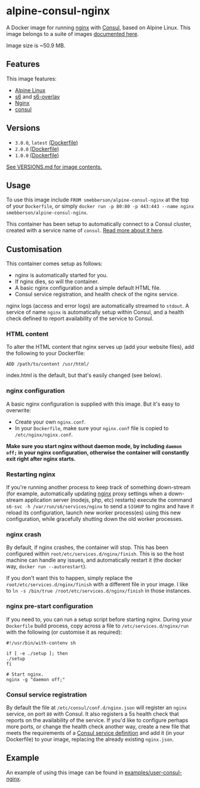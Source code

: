 # alpine-consul-nginx

A Docker image for running [nginx][nginx] with [Consul][consul], based on Alpine Linux.
This image belongs to a suite of images [documented here][dockeralpine].

Image size is ~50.9 MB.

## Features

This image features:

- [Alpine Linux][alpinelinux]
- [s6][s6] and [s6-overlay][s6overlay]
- [Nginx][nginx]
- [consul][consul]

## Versions

- `3.0.0`, `latest` [(Dockerfile)](https://github.com/smebberson/docker-alpine/blob/alpine-consul-nginx-v3.0.0/alpine-consul-nginx/Dockerfile)
- `2.0.0` [(Dockerfile)](https://github.com/smebberson/docker-alpine/blob/alpine-consul-nginx-v2.0.0/alpine-consul-nginx/Dockerfile)
- `1.0.0` [(Dockerfile)](https://github.com/smebberson/docker-alpine/blob/alpine-consul-nginx-v1.0.0/alpine-consul-nginx/Dockerfile)

[See VERSIONS.md for image contents.](https://github.com/smebberson/docker-alpine/blob/master/alpine-consul-nginx/VERSIONS.md)

## Usage

To use this image include `FROM smebberson/alpine-consul-nginx` at the top of your `Dockerfile`, or simply `docker run -p 80:80 -p 443:443 --name nginx smebberson/alpine-consul-nginx`.

This container has been setup to automatically connect to a Consul cluster, created with a service name of `consul`. [Read more about it here](https://github.com/smebberson/docker-alpine/tree/master//alpine-consul).

## Customisation

This container comes setup as follows:

- nginx is automatically started for you.
- If nginx dies, so will the container.
- A basic nginx configuration and a simple default HTML file.
- Consul service registration, and health check of the nginx service.

nginx logs (access and error logs) are automatically streamed to `stdout`. A service of name `nginx` is automatically setup within Consul, and a health check defined to report availability of the service to Consul.

### HTML content

To alter the HTML content that nginx serves up (add your website files), add the following to your Dockerfile:

```
ADD /path/to/content /usr/html/
```

index.html is the default, but that's easily changed (see below).

### nginx configuration

A basic nginx configuration is supplied with this image. But it's easy to overwrite:

- Create your own `nginx.conf`.
- In your `Dockerfile`, make sure your `nginx.conf` file is copied to `/etc/nginx/nginx.conf`.

**Make sure you start nginx without daemon mode, by including `daemon off;` in your nginx configuration, otherwise the container will constantly exit right after nginx starts.**

### Restarting nginx

If you're running another process to keep track of something down-stream (for example, automatically updating [nginx][nginx] proxy settings when a down-stream application server (nodejs, php, etc) restarts) execute the command `s6-svc -h /var/run/s6/services/nginx` to send a `SIGHUP` to nginx and have it reload its configuration, launch new worker process(es) using this new configuration, while gracefully shutting down the old worker processes.

### nginx crash

By default, if nginx crashes, the container will stop. This has been configured within `root/etc/services.d/nginx/finish`. This is so the host machine can handle any issues, and automatically restart it (the docker way, `docker run --autorestart`).

If you don't want this to happen, simply replace the `root/etc/services.d/nginx/finish` with a different file in your image. I like to `ln -s /bin/true /root/etc/services.d/nginx/finish` in those instances.

### nginx pre-start configuration

If you need to, you can run a setup script before starting nginx. During your `Dockerfile` build process, copy across a file to `/etc/services.d/nginx/run` with the following (or customise it as required):

```
#!/usr/bin/with-contenv sh

if [ -e ./setup ]; then
./setup
fi

# Start nginx.
nginx -g "daemon off;"
```

### Consul service registration

By default the file at `/etc/consul/conf.d/nginx.json` will register an `nginx` service, on port `80` with Consul. It also registers a 5s health check that reports on the availability of the service. If you'd like to configure perhaps more ports, or change the health check another way, create a new file that meets the requirements of a [Consul service definition][consulservicedef] and add it (in your Dockerfile) to your image, replacing the already existing `nginx.json`.

## Example

An example of using this image can be found in [examples/user-consul-nginx][example].

[alpinelinux]: https://www.alpinelinux.org/
[consul]: https://consul.io/
[s6]: http://www.skarnet.org/software/s6/
[s6overlay]: https://github.com/just-containers/s6-overlay
[apache]: https://httpd.apache.org/
[dockeralpine]: https://github.com/smebberson/docker-alpine
[nginx]: http://nginx.org/
[consulservicedef]: https://www.consul.io/docs/agent/services.html
[example]: https://github.com/smebberson/docker-alpine/blob/master/examples/user-consul-nginx/Dockerfile

